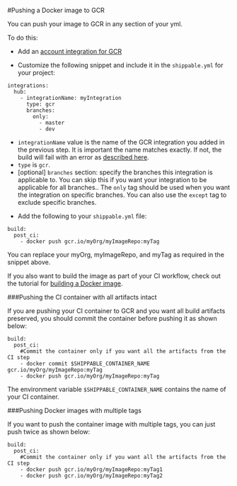 #Pushing a Docker image to GCR

You can push your image to GCR in any section of your yml.  

To do this:

* Add an [account integration for GCR](/integrations/imageRegistries/gcr/)

* Customize the following snippet and include it in the `shippable.yml` for your project:

```
integrations:                               
  hub:
    - integrationName: myIntegration
      type: gcr
      branches:
        only:
          - master
          - dev
```
- `integrationName` value is the name of the GCR integration you added in the previous step. It is important the name matches exactly. If not, the build will fail with an error as  [described here](/ci/troubleshoot/#integration-name-specified-in-yml-does-not-match).
- `type` is `gcr`.
- [optional] `branches` section: specify the branches this integration is applicable to. You can skip this if you want your integration to be applicable for all branches.. The `only` tag should be used when you want the integration on specific branches. You can also use the `except` tag to exclude specific branches.

* Add the following to your `shippable.yml` file:

```
build:
  post_ci:
    - docker push gcr.io/myOrg/myImageRepo:myTag
```

You can replace your myOrg, myImageRepo, and myTag as required in the snippet above.

If you also want to build the image as part of your CI workflow, check out the tutorial for [building a Docker image](/tutorials/ci/hub-gcr-build-docker-image/).

###Pushing the CI container with all artifacts intact

If you are pushing your CI container to GCR and you want all build artifacts preserved, you should commit the container before pushing it as shown below:

```
build:
  post_ci:
    #Commit the container only if you want all the artifacts from the CI step
    - docker commit $SHIPPABLE_CONTAINER_NAME gcr.io/myOrg/myImageRepo:myTag
    - docker push gcr.io/myOrg/myImageRepo:myTag

```

The environment variable `$SHIPPABLE_CONTAINER_NAME` contains the name of your CI container.

###Pushing Docker images with multiple tags

If you want to push the container image with multiple tags, you can just push twice as shown below:


```
build:
  post_ci:
    #Commit the container only if you want all the artifacts from the CI step
    - docker push gcr.io/myOrg/myImageRepo:myTag1
    - docker push gcr.io/myOrg/myImageRepo:myTag2

```
